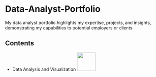 # Data-Analyst-Portfolio
My data analyst portfolio highlights my expertise, projects, and insights, demonstrating my capabilities to potential employers or clients

## Contents
- Data Analysis and Visualization [<img src="https://www.kaggle.com/static/images/site-logo.png" width="60" target="_blank">](https://www.kaggle.com/kubajdrych)
